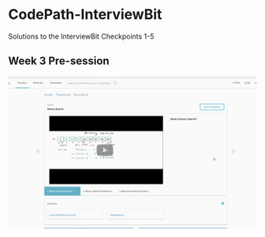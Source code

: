 # CodePath-InterviewBit

Solutions to the InterviewBit Checkpoints 1-5

## Week 3 Pre-session 
<img src='Gifs/Week_3_PreSession.gif' title='Week 3 Pre-session' width='' alt='Week 3' />

